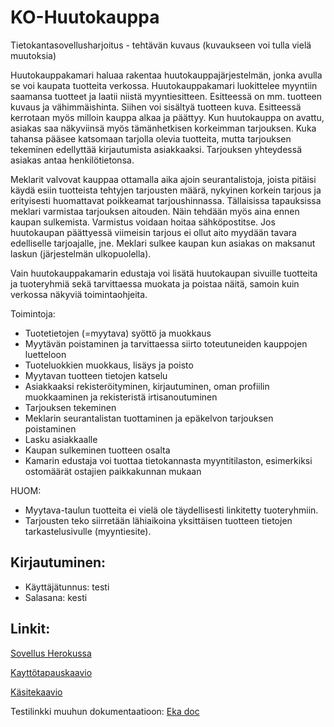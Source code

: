 # KO-Huutokauppa

Tietokantasovellusharjoitus - tehtävän kuvaus (kuvaukseen voi tulla vielä muutoksia)

Huutokauppakamari haluaa rakentaa huutokauppajärjestelmän, jonka avulla se voi kaupata tuotteita verkossa.
Huutokauppakamari luokittelee myyntiin saamansa tuotteet ja laatii niistä myyntiesitteen. Esitteessä on mm. tuotteen kuvaus ja vähimmäishinta. Siihen voi sisältyä tuotteen kuva. Esitteessä kerrotaan myös milloin kauppa alkaa ja päättyy. Kun huutokauppa on avattu, asiakas saa näkyviinsä myös tämänhetkisen korkeimman tarjouksen.
Kuka tahansa pääsee katsomaan tarjolla olevia tuotteita, mutta tarjouksen tekeminen edellyttää kirjautumista asiakkaaksi. Tarjouksen yhteydessä asiakas antaa henkilötietonsa. 

Meklarit valvovat kauppaa ottamalla aika ajoin seurantalistoja, joista pitäisi käydä esiin tuotteista tehtyjen tarjousten määrä, nykyinen korkein tarjous ja erityisesti huomattavat poikkeamat tarjoushinnassa. Tällaisissa tapauksissa meklari varmistaa tarjouksen aitouden. Näin tehdään myös aina ennen kaupan sulkemista. Varmistus voidaan hoitaa sähköpostitse. Jos huutokaupan päättyessä viimeisin tarjous ei ollut aito myydään tavara edelliselle tarjoajalle, jne. Meklari sulkee kaupan kun asiakas on maksanut laskun (järjestelmän ulkopuolella).

Vain huutokauppakamarin edustaja voi lisätä huutokaupan sivuille tuotteita ja tuoteryhmiä sekä tarvittaessa muokata ja poistaa näitä, samoin kuin verkossa näkyviä toimintaohjeita.

Toimintoja:
- Tuotetietojen (=myytava) syöttö ja muokkaus
- Myytävän poistaminen ja tarvittaessa siirto toteutuneiden kauppojen luetteloon
- Tuoteluokkien muokkaus, lisäys ja poisto
- Myytavan tuotteen tietojen katselu
- Asiakkaaksi rekisteröityminen, kirjautuminen, oman profiilin muokkaaminen ja rekisteristä irtisanoutuminen
- Tarjouksen tekeminen
- Meklarin seurantalistan tuottaminen ja epäkelvon tarjouksen poistaminen
- Lasku asiakkaalle
- Kaupan sulkeminen tuotteen osalta
- Kamarin edustaja voi tuottaa tietokannasta myyntitilaston, esimerkiksi ostomäärät ostajien paikkakunnan mukaan

HUOM: 
- Myytava-taulun tuotteita ei vielä ole täydellisesti linkitetty tuoteryhmiin.
- Tarjousten teko siirretään lähiaikoina yksittäisen tuotteen tietojen tarkastelusivulle (myyntiesite).

## Kirjautuminen:
- Käyttäjätunnus: testi
- Salasana:       kesti

## Linkit:

<a href="https://tsoha-ko-huutokauppa.herokuapp.com">Sovellus Herokussa</a>

<a href="https://github.com/ktojala/KO-Huutokauppa/blob/master/documentation/kayttotapaus.md">Kayttötapauskaavio</a>

<a href="https://github.com/ktojala/KO-Huutokauppa/blob/master/documentation/kasite.md">Käsitekaavio</a>

Testilinkki muuhun dokumentaatioon: <a href="https://github.com/ktojala/KO-Huutokauppa/blob/master/documentation/eka.md">Eka doc</a>


